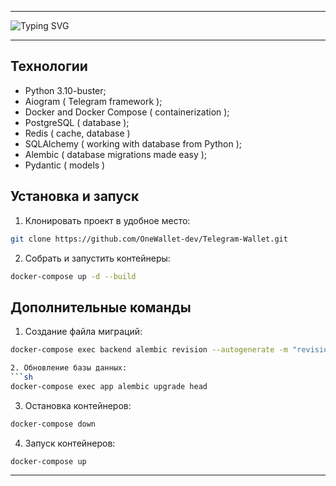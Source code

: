 <hr/>

![Typing SVG](https://readme-typing-svg.herokuapp.com?font=Fira+Code&size=40&pause=1000&color=373737&background=91C5F4&center=true&vCenter=true&multiline=true&width=1080&height=80&lines=Telegram+Crypto+WAllet+(TCW))
<hr/>

## Технологии
- Python 3.10-buster;
- Aiogram ( Telegram framework  );
- Docker and Docker Compose ( containerization );
- PostgreSQL ( database );
- Redis ( cache, database )
- SQLAlchemy ( working with database from Python );
- Alembic ( database migrations made easy );
- Pydantic ( models )


## Установка и запуск

1. Клонировать проект в удобное место:

```sh
git clone https://github.com/OneWallet-dev/Telegram-Wallet.git
```

2. Собрать и запустить контейнеры:
```sh
docker-compose up -d --build
```


## Дополнительные команды

1. Создание файла миграций:
```sh
docker-compose exec backend alembic revision --autogenerate -m "revision_name"

2. Обновление базы данных:
```sh
docker-compose exec app alembic upgrade head
```

3. Остановка контейнеров:
```sh
docker-compose down
```

4. Запуск контейнеров:
```sh
docker-compose up
```

<hr/>
